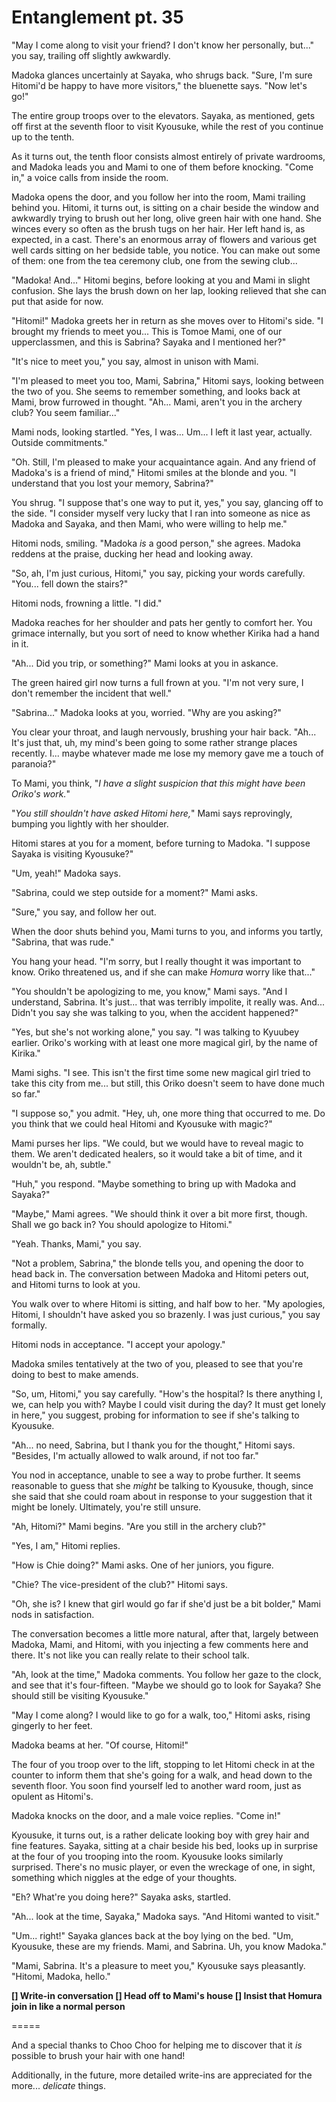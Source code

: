 # Entanglement pt. 35

"May I come along to visit your friend? I don't know her personally, but..." you say, trailing off slightly awkwardly.

Madoka glances uncertainly at Sayaka, who shrugs back. "Sure, I'm sure Hitomi'd be happy to have more visitors," the bluenette says. "Now let's go!"

The entire group troops over to the elevators. Sayaka, as mentioned, gets off first at the seventh floor to visit Kyousuke, while the rest of you continue up to the tenth.

As it turns out, the tenth floor consists almost entirely of private wardrooms, and Madoka leads you and Mami to one of them before knocking. "Come in," a voice calls from inside the room.

Madoka opens the door, and you follow her into the room, Mami trailing behind you. Hitomi, it turns out, is sitting on a chair beside the window and awkwardly trying to brush out her long, olive green hair with one hand. She winces every so often as the brush tugs on her hair. Her left hand is, as expected, in a cast. There's an enormous array of flowers and various get well cards sitting on her bedside table, you notice. You can make out some of them: one from the tea ceremony club, one from the sewing club...

"Madoka! And..." Hitomi begins, before looking at you and Mami in slight confusion. She lays the brush down on her lap, looking relieved that she can put that aside for now.

"Hitomi!" Madoka greets her in return as she moves over to Hitomi's side. "I brought my friends to meet you... This is Tomoe Mami, one of our upperclassmen, and this is Sabrina? Sayaka and I mentioned her?"

"It's nice to meet you," you say, almost in unison with Mami.

"I'm pleased to meet you too, Mami, Sabrina," Hitomi says, looking between the two of you. She seems to remember something, and looks back at Mami, brow furrowed in thought. "Ah... Mami, aren't you in the archery club? You seem familiar..."

Mami nods, looking startled. "Yes, I was... Um... I left it last year, actually. Outside commitments."

"Oh. Still, I'm pleased to make your acquaintance again. And any friend of Madoka's is a friend of mind," Hitomi smiles at the blonde and you. "I understand that you lost your memory, Sabrina?"

You shrug. "I suppose that's one way to put it, yes," you say, glancing off to the side. "I consider myself very lucky that I ran into someone as nice as Madoka and Sayaka, and then Mami, who were willing to help me."

Hitomi nods, smiling. "Madoka *is* a good person," she agrees. Madoka reddens at the praise, ducking her head and looking away.

"So, ah, I'm just curious, Hitomi," you say, picking your words carefully. "You... fell down the stairs?"

Hitomi nods, frowning a little. "I did."

Madoka reaches for her shoulder and pats her gently to comfort her. You grimace internally, but you sort of need to know whether Kirika had a hand in it.

"Ah... Did you trip, or something?" Mami looks at you in askance.

The green haired girl now turns a full frown at you. "I'm not very sure, I don't remember the incident that well."

"Sabrina..." Madoka looks at you, worried. "Why are you asking?"

You clear your throat, and laugh nervously, brushing your hair back. "Ah... It's just that, uh, my mind's been going to some rather strange places recently. I... maybe whatever made me lose my memory gave me a touch of paranoia?"

To Mami, you think, "*I have a slight suspicion that this might have been Oriko's work.*"

"*You still shouldn't have asked Hitomi here,*" Mami says reprovingly, bumping you lightly with her shoulder.

Hitomi stares at you for a moment, before turning to Madoka. "I suppose Sayaka is visiting Kyousuke?"

"Um, yeah!" Madoka says.

"Sabrina, could we step outside for a moment?" Mami asks.

"Sure," you say, and follow her out.

When the door shuts behind you, Mami turns to you, and informs you tartly, "Sabrina, that was rude."

You hang your head. "I'm sorry, but I really thought it was important to know. Oriko threatened us, and if she can make *Homura* worry like that..."

"You shouldn't be apologizing to me, you know," Mami says. "And I understand, Sabrina. It's just... that was terribly impolite, it really was. And... Didn't you say she was talking to you, when the accident happened?"

"Yes, but she's not working alone," you say. "I was talking to Kyuubey earlier. Oriko's working with at least one more magical girl, by the name of Kirika."

Mami sighs. "I see. This isn't the first time some new magical girl tried to take this city from me... but still, this Oriko doesn't seem to have done much so far."

"I suppose so," you admit. "Hey, uh, one more thing that occurred to me. Do you think that we could heal Hitomi and Kyousuke with magic?"

Mami purses her lips. "We could, but we would have to reveal magic to them. We aren't dedicated healers, so it would take a bit of time, and it wouldn't be, ah, subtle."

"Huh," you respond. "Maybe something to bring up with Madoka and Sayaka?"

"Maybe," Mami agrees. "We should think it over a bit more first, though. Shall we go back in? You should apologize to Hitomi."

"Yeah. Thanks, Mami," you say.

"Not a problem, Sabrina," the blonde tells you, and opening the door to head back in. The conversation between Madoka and Hitomi peters out, and Hitomi turns to look at you.

You walk over to where Hitomi is sitting, and half bow to her. "My apologies, Hitomi, I shouldn't have asked you so brazenly. I was just curious," you say formally.

Hitomi nods in acceptance. "I accept your apology."

Madoka smiles tentatively at the two of you, pleased to see that you're doing to best to make amends.

"So, um, Hitomi," you say carefully. "How's the hospital? Is there anything I, we, can help you with? Maybe I could visit during the day? It must get lonely in here," you suggest, probing for information to see if she's talking to Kyousuke.

"Ah... no need, Sabrina, but I thank you for the thought," Hitomi says. "Besides, I'm actually allowed to walk around, if not too far."

You nod in acceptance, unable to see a way to probe further. It seems reasonable to guess that she *might* be talking to Kyousuke, though, since she said that she could roam about in response to your suggestion that it might be lonely. Ultimately, you're still unsure.

"Ah, Hitomi?" Mami begins. "Are you still in the archery club?"

"Yes, I am," Hitomi replies.

"How is Chie doing?" Mami asks. One of her juniors, you figure.

"Chie? The vice-president of the club?" Hitomi says.

"Oh, she is? I knew that girl would go far if she'd just be a bit bolder," Mami nods in satisfaction.

The conversation becomes a little more natural, after that, largely between Madoka, Mami, and Hitomi, with you injecting a few comments here and there. It's not like you can really relate to their school talk.

"Ah, look at the time," Madoka comments. You follow her gaze to the clock, and see that it's four-fifteen. "Maybe we should go to look for Sayaka? She should still be visiting Kyousuke."

"May I come along? I would like to go for a walk, too," Hitomi asks, rising gingerly to her feet.

Madoka beams at her. "Of course, Hitomi!"

The four of you troop over to the lift, stopping to let Hitomi check in at the counter to inform them that she's going for a walk, and head down to the seventh floor. You soon find yourself led to another ward room, just as opulent as Hitomi's.

Madoka knocks on the door, and a male voice replies. "Come in!"

Kyousuke, it turns out, is a rather delicate looking boy with grey hair and fine features. Sayaka, sitting at a chair beside his bed, looks up in surprise at the four of you trooping into the room. Kyousuke looks similarly surprised. There's no music player, or even the wreckage of one, in sight, something which niggles at the edge of your thoughts.

"Eh? What're you doing here?" Sayaka asks, startled.

"Ah... look at the time, Sayaka," Madoka says. "And Hitomi wanted to visit."

"Um... right!" Sayaka glances back at the boy lying on the bed. "Um, Kyousuke, these are my friends. Mami, and Sabrina. Uh, you know Madoka."

"Mami, Sabrina. It's a pleasure to meet you," Kyousuke says pleasantly. "Hitomi, Madoka, hello."

**\[] Write-in conversation
\[] Head off to Mami's house
\[] Insist that Homura join in like a normal person**

\=====​

And a special thanks to Choo Choo for helping me to discover that it *is* possible to brush your hair with one hand!

Additionally, in the future, more detailed write-ins are appreciated for the more... *delicate* things.
